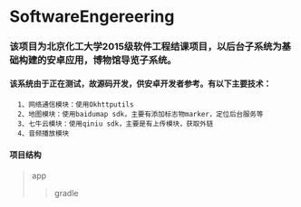 # SoftwareEngereering
### 该项目为北京化工大学2015级软件工程结课项目，以后台子系统为基础构建的安卓应用，博物馆导览子系统。
#### 该系统由于正在测试，故源码开发，供安卓开发者参考。有以下主要技术：
      1、网络通信模块：使用Okhttputils
      2、地图模块：使用baidumap sdk，主要有添加标志物marker，定位后台服务等
      3、七牛云模块：使用qiniu sdk，主要是有上传模块，获取外链
      4、音频播放模块
      
#### 项目结构
  >app
  >>gradle
  
